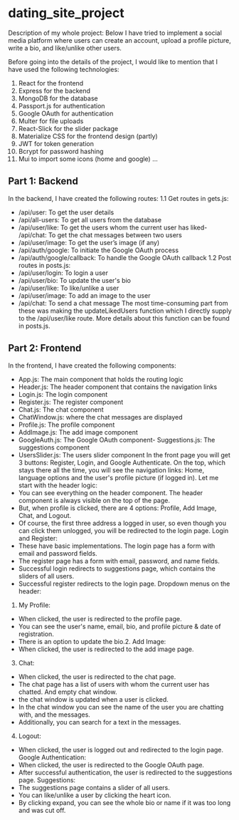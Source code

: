 # dating_site_project

Description of my whole project:
Below I have tried to implement a social media platform where users can create an account, upload a profile picture, write a bio, and like/unlike other users.

Before going into the details of the project, I would like to mention that I have used the following technologies:
1. React for the frontend
2. Express for the backend
3. MongoDB for the database
4. Passport.js for authentication
5. Google OAuth for authentication
6. Multer for file uploads
7. React-Slick for the slider package
8. Materialize CSS for the frontend design (partly)
9. JWT for token generation
10. Bcrypt for password hashing
11. Mui to import some icons (home and google) …
    
## Part 1: Backend
In the backend, I have created the following routes:
1.1 Get routes in gets.js:
- /api/user: To get the user details
- /api/all-users: To get all users from the database
- /api/user/like: To get the users whom the current user has liked- /api/chat: To get the chat messages between two users
- /api/user/image: To get the user’s image (if any)
- /api/auth/google: To initiate the Google OAuth process
- /api/auth/google/callback: To handle the Google OAuth callback
1.2 Post routes in posts.js:
- /api/user/login: To login a user
- /api/user/bio: To update the user's bio
- /api/user/like: To like/unlike a user
- /api/user/image: To add an image to the user
- /api/chat: To send a chat message
The most time-consuming part from these was making the updateLikedUsers function
which I directly supply to the /api/user/like route. More details about this function can be
found in posts.js.

## Part 2: Frontend
In the frontend, I have created the following components:
- App.js: The main component that holds the routing logic
- Header.js: The header component that contains the navigation links
- Login.js: The login component
- Register.js: The register component
- Chat.js: The chat component
- ChatWindow.js: where the chat messages are displayed
- Profile.js: The profile component
- AddImage.js: The add image component
- GoogleAuth.js: The Google OAuth component- Suggestions.js: The suggestions component
- UsersSlider.js: The users slider component
In the front page you will get 3 buttons: Register, Login, and Google Authenticate. On the
top, which stays there all the time, you will see the navigation links: Home, language
options and the user's profile picture (if logged in).
Let me start with the header logic:
- You can see everything on the header component. The header component is always
visible on the top of the page.
- But, when profile is clicked, there are 4 options: Profile, Add Image, Chat, and Logout.
- Of course, the first three address a logged in user, so even though you can click them
unlogged, you will be redirected to the login page.
Login and Register:
- These have basic implementations. The login page has a form with email and password
fields.
- The register page has a form with email, password, and name fields.
- Successful login redirects to suggestions page, which contains the sliders of all users.
- Successful register redirects to the login page.
Dropdown menus on the header:
1. My Profile:
- When clicked, the user is redirected to the profile page.
- You can see the user's name, email, bio, and profile picture & date of registration.
- There is an option to update the bio.2. Add Image:
- When clicked, the user is redirected to the add image page.
3. Chat:
- When clicked, the user is redirected to the chat page.
- The chat page has a list of users with whom the current user has chatted. And empty chat
window.
- the chat window is updated when a user is clicked.
- In the chat window you can see the name of the user you are chatting with, and the
messages.
- Additionally, you can search for a text in the messages.
4. Logout:
- When clicked, the user is logged out and redirected to the login page.
Google Authentication:
- When clicked, the user is redirected to the Google OAuth page.
- After successful authentication, the user is redirected to the suggestions page.
Suggestions:
- The suggestions page contains a slider of all users.
- You can like/unlike a user by clicking the heart icon.
- By clicking expand, you can see the whole bio or name if it was too long and was cut off.
